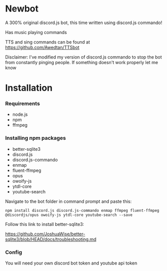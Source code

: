 # Newbot

A 300% original discord.js bot, this time written using discord.js commando!

Has music playing commands

TTS and sing commands can be found at https://github.com/Awedtan/TTSbot

Disclaimer: I've modified my version of discord.js commando to stop the bot from constantly pinging people. If something doesn't work properly let me know

# Installation

### Requirements

- node.js
- npm
- ffmpeg

### Installing npm packages

- better-sqlite3
- discord.js
- discord.js-commando
- enmap
- fluent-ffmpeg
- opus
- owoify-js
- ytdl-core
- youtube-search

Navigate to the bot folder in command prompt and paste this:

`npm install discord.js discord.js-commando enmap ffmpeg fluent-ffmpeg @discordjs/opus owoify-js ytdl-core youtube-search --save`

Follow this link to install better-sqlite3:

https://github.com/JoshuaWise/better-sqlite3/blob/HEAD/docs/troubleshooting.md

### Config

You will need your own discord bot token and youtube api token
